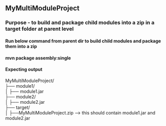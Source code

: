 ##  MyMultiModuleProject

### Purpose - to build and package child modules into a zip in a target folder at parent level

#### **Run below command from parent dir to build child modules and package them into a zip**

#### mvn package assembly:single

#### Expecting output
MyMultiModuleProject/\
├── module1/ <br />
│   ├── module1.jar <br />
├── module2/ <br />
│   ├── module2.jar <br />
├── target/ <br />
│   ├──MyMultiModuleProject.zip --> this should contain module1.jar and module2.jar <br />
